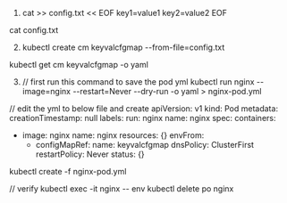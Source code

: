 1) cat >> config.txt << EOF
key1=value1
key2=value2
EOF

cat config.txt

2) kubectl create cm keyvalcfgmap --from-file=config.txt

kubectl get cm keyvalcfgmap -o yaml

3) // first run this command to save the pod yml
kubectl run nginx --image=nginx --restart=Never --dry-run -o yaml > nginx-pod.yml

// edit the yml to below file and create
apiVersion: v1
kind: Pod
metadata:
  creationTimestamp: null
  labels:
    run: nginx
  name: nginx
spec:
  containers:
  - image: nginx
    name: nginx
    resources: {}
    envFrom:
    - configMapRef:
        name: keyvalcfgmap
  dnsPolicy: ClusterFirst
  restartPolicy: Never
status: {}

kubectl create -f nginx-pod.yml

// verify
kubectl exec -it nginx -- env
kubectl delete po nginx

